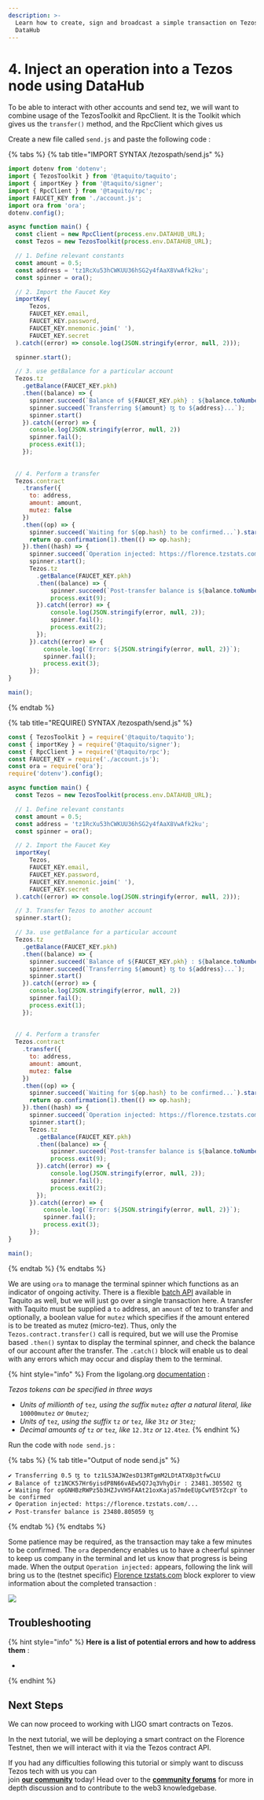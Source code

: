 ```yaml
---
description: >-
  Learn how to create, sign and broadcast a simple transaction on Tezos with
  DataHub
---
```


# 4. Inject an operation into a Tezos node using DataHub

To be able to interact with other accounts and send tez, we will want to combine usage of the TezosToolkit and RpcClient. It is the Toolkit which gives us the `transfer()` method, and the RpcClient which gives us 

Create a new file called `send.js` and paste the following code :

{% tabs %}
{% tab title="IMPORT SYNTAX /tezospath/send.js" %}
```javascript
import dotenv from 'dotenv';
import { TezosToolkit } from '@taquito/taquito';
import { importKey } from '@taquito/signer';
import { RpcClient } from '@taquito/rpc';
import FAUCET_KEY from './account.js';
import ora from 'ora';
dotenv.config();

async function main() {
  const client = new RpcClient(process.env.DATAHUB_URL);
  const Tezos = new TezosToolkit(process.env.DATAHUB_URL);

  // 1. Define relevant constants
  const amount = 0.5;
  const address = 'tz1RcXu53hCWKUU36hSG2y4fAaX8VwAfk2ku';
  const spinner = ora();

  // 2. Import the Faucet Key
  importKey(
      Tezos,
      FAUCET_KEY.email,
      FAUCET_KEY.password,
      FAUCET_KEY.mnemonic.join(' '),
      FAUCET_KEY.secret
  ).catch((error) => console.log(JSON.stringify(error, null, 2)));

  spinner.start();

  // 3. use getBalance for a particular account
  Tezos.tz
    .getBalance(FAUCET_KEY.pkh)
    .then((balance) => {
      spinner.succeed(`Balance of ${FAUCET_KEY.pkh} : ${balance.toNumber() / 1000000} ꜩ`);
      spinner.succeed(`Transferring ${amount} ꜩ to ${address}...`);
      spinner.start()
    }).catch((error) => {
      console.log(JSON.stringify(error, null, 2))
      spinner.fail();
      process.exit(1);
    });
    
    
  // 4. Perform a transfer
  Tezos.contract
    .transfer({
      to: address,
      amount: amount,
      mutez: false
    })
    .then((op) => {
      spinner.succeed(`Waiting for ${op.hash} to be confirmed...`).start()
      return op.confirmation(1).then(() => op.hash);
    }).then((hash) => {
      spinner.succeed(`Operation injected: https://florence.tzstats.com/${hash}`)
      spinner.start();
      Tezos.tz
        .getBalance(FAUCET_KEY.pkh)
        .then((balance) => {
            spinner.succeed(`Post-transfer balance is ${balance.toNumber() / 1000000} ꜩ`)
            process.exit(9);
        }).catch((error) => {
            console.log(JSON.stringify(error, null, 2));
            spinner.fail();
            process.exit(2);
        });
      }).catch((error) => {
          console.log(`Error: ${JSON.stringify(error, null, 2)}`);
          spinner.fail();
          process.exit(3);
      });
}

main();
```
{% endtab %}

{% tab title="REQUIRE\(\) SYNTAX /tezospath/send.js" %}
```javascript
const { TezosToolkit } = require('@taquito/taquito');
const { importKey } = require('@taquito/signer');
const { RpcClient } = require('@taquito/rpc');
const FAUCET_KEY = require('./account.js');
const ora = require('ora');
require('dotenv').config();

async function main() {
  const Tezos = new TezosToolkit(process.env.DATAHUB_URL);

  // 1. Define relevant constants
  const amount = 0.5;
  const address = 'tz1RcXu53hCWKUU36hSG2y4fAaX8VwAfk2ku';
  const spinner = ora();

  // 2. Import the Faucet Key
  importKey(
      Tezos,
      FAUCET_KEY.email,
      FAUCET_KEY.password,
      FAUCET_KEY.mnemonic.join(' '),
      FAUCET_KEY.secret
  ).catch((error) => console.log(JSON.stringify(error, null, 2)));

  // 3. Transfer Tezos to another account
  spinner.start();

  // 3a. use getBalance for a particular account
  Tezos.tz
    .getBalance(FAUCET_KEY.pkh)
    .then((balance) => {
      spinner.succeed(`Balance of ${FAUCET_KEY.pkh} : ${balance.toNumber() / 1000000} ꜩ`);
      spinner.succeed(`Transferring ${amount} ꜩ to ${address}...`);
      spinner.start()
    }).catch((error) => {
      console.log(JSON.stringify(error, null, 2))
      spinner.fail();
      process.exit(1);
    });
    
    
  // 4. Perform a transfer
  Tezos.contract
    .transfer({
      to: address,
      amount: amount,
      mutez: false
    })
    .then((op) => {
      spinner.succeed(`Waiting for ${op.hash} to be confirmed...`).start()
      return op.confirmation(1).then(() => op.hash);
    }).then((hash) => {
      spinner.succeed(`Operation injected: https://florence.tzstats.com/${hash}`)
      spinner.start();
      Tezos.tz
        .getBalance(FAUCET_KEY.pkh)
        .then((balance) => {
            spinner.succeed(`Post-transfer balance is ${balance.toNumber() / 1000000} ꜩ`)
            process.exit(9);
        }).catch((error) => {
            console.log(JSON.stringify(error, null, 2));
            spinner.fail();
            process.exit(2);
        });
      }).catch((error) => {
          console.log(`Error: ${JSON.stringify(error, null, 2)}`);
          spinner.fail();
          process.exit(3);
      });
}

main();

```
{% endtab %}
{% endtabs %}

We are using `ora` to manage the terminal spinner which functions as an indicator of ongoing activity. There is a flexible [batch API](https://tezostaquito.io/docs/batch_API) available in Taquito as well, but we will just go over a single transaction here. A transfer with Taquito must be supplied a `to` address, an `amount` of tez to transfer and optionally, a boolean value for `mutez` which specifies if the amount entered is to be treated as mutez \(micro-tez\). Thus, only the `Tezos.contract.transfer()` call is required, but we will use the Promise based `.then()` syntax to display the terminal spinner, and check the balance of our account after the transfer. The `.catch()` block will enable us to deal with any errors which may occur and display them to the terminal.

{% hint style="info" %}
From the ligolang.org [documentation](https://ligolang.org/docs/language-basics/math-numbers-tez/) :

_Tezos tokens can be specified in three ways_

* _Units of millionth of_ `tez`_, using the suffix_ `mutez` _after a natural literal, like_ `10000mutez` _or_ `0mutez`_;_
* _Units of_ `tez`_, using the suffix_ `tz` _or_ `tez`_, like_ `3tz` _or_ `3tez`_;_
* _Decimal amounts of_ `tz` _or_ `tez`_, like_ `12.3tz` _or_ `12.4tez`_._
{% endhint %}

Run the code with `node send.js` :

{% tabs %}
{% tab title="Output of node send.js" %}
```text
✔ Transferring 0.5 ꜩ to tz1LS3AJW2esD13RTgmM2LDtATX8p3tfwCLU
✔ Balance of tz1NCK57Hr6yisdP8N66vAEw5Q7Jq3VhyDir : 23481.305502 ꜩ
✔ Waiting for opGNHBzRWPz5b3HZJvVH5FAAt21oxKajaS7mdeEUpCwYE5YZcpY to be confirmed
✔ Operation injected: https://florence.tzstats.com/...
✔ Post-transfer balance is 23480.805059 ꜩ
```
{% endtab %}
{% endtabs %}

Some patience may be required, as the transaction may take a few minutes to be confirmed. The `ora` dependency enables us to have a cheerful spinner to keep us company in the terminal and let us know that progress is being made. When the output `Operation injected:` appears, following the link will bring us to the \(testnet specific\) [Florence tzstats.com](https://florence.tzstats.com) block explorer to view information about the completed transaction :

![](../../../../.gitbook/assets/tzstats.png)

## Troubleshooting

{% hint style="info" %}
**Here is a list of potential errors and how to address them** :

* 
{% endhint %}

## Next Steps

We can now proceed to working with LIGO smart contracts on Tezos.

In the next tutorial, we will be deploying a smart contract on the Florence Testnet, then we will interact with it via the Tezos contract API.

If you had any difficulties following this tutorial or simply want to discuss Tezos tech with us you can  
join [**our community**](https://discord.gg/fszyM7K) today! Head over to the [**community forums**](https://community.figment.io) for more in depth discussion and to contribute to the web3 knowledgebase.

